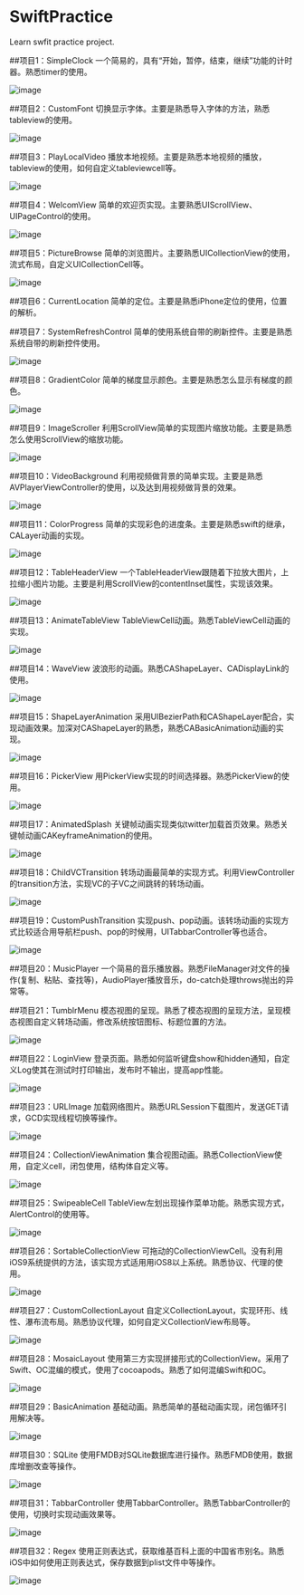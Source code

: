 # SwiftPractice
Learn swfit practice project.

##项目1：SimpleClock
一个简易的，具有“开始，暂停，结束，继续”功能的计时器。熟悉timer的使用。

![image](https://github.com/flywo/SwiftPractice/blob/master/Project01_SimpleClock/1.gif)

##项目2：CustomFont
切换显示字体。主要是熟悉导入字体的方法，熟悉tableview的使用。

![image](https://github.com/flywo/SwiftPractice/blob/master/Project02_CustomFont/2.gif)

##项目3：PlayLocalVideo
播放本地视频。主要是熟悉本地视频的播放，tableview的使用，如何自定义tableviewcell等。

![image](https://github.com/flywo/SwiftPractice/blob/master/Project03_PlayLocalVideo/3.gif)

##项目4：WelcomView
简单的欢迎页实现。主要熟悉UIScrollView、UIPageControl的使用。

![image](https://github.com/flywo/SwiftPractice/blob/master/Project04_WelcomView/4.gif)

##项目5：PictureBrowse
简单的浏览图片。主要熟悉UICollectionView的使用，流式布局，自定义UICollectionCell等。

![image](https://github.com/flywo/SwiftPractice/blob/master/Project05_PictureBrowse/5.gif)

##项目6：CurrentLocation
简单的定位。主要是熟悉iPhone定位的使用，位置的解析。

##项目7：SystemRefreshControl
简单的使用系统自带的刷新控件。主要是熟悉系统自带的刷新控件使用。

![image](https://github.com/flywo/SwiftPractice/blob/master/Project07_SystemRefreshControl/7.gif)

##项目8：GradientColor
简单的梯度显示颜色。主要是熟悉怎么显示有梯度的颜色。

![image](https://github.com/flywo/SwiftPractice/blob/master/Project08_GradientColor/8.gif)

##项目9：ImageScroller
利用ScrollView简单的实现图片缩放功能。主要是熟悉怎么使用ScrollView的缩放功能。

![image](https://github.com/flywo/SwiftPractice/blob/master/Project09_ImageScroller/9.gif)

##项目10：VideoBackground
利用视频做背景的简单实现。主要是熟悉AVPlayerViewController的使用，以及达到用视频做背景的效果。

![image](https://github.com/flywo/SwiftPractice/blob/master/Project10_VideoBackground/10.gif)

##项目11：ColorProgress
简单的实现彩色的进度条。主要是熟悉swift的继承，CALayer动画的实现。

![image](https://github.com/flywo/SwiftPractice/blob/master/Project11_ColorProgress/11.gif)

##项目12：TableHeaderView
一个TableHeaderView跟随着下拉放大图片，上拉缩小图片功能。主要是利用ScrollView的contentInset属性，实现该效果。

![image](https://github.com/flywo/SwiftPractice/blob/master/Project12_TableHeaderView/12.gif)

##项目13：AnimateTableView
TableViewCell动画。熟悉TableViewCell动画的实现。

![image](https://github.com/flywo/SwiftPractice/blob/master/Project13_AnimateTableView/13.gif)

##项目14：WaveView
波浪形的动画。熟悉CAShapeLayer、CADisplayLink的使用。

![image](https://github.com/flywo/SwiftPractice/blob/master/Project14_WaveView/14.gif)

##项目15：ShapeLayerAnimation
采用UIBezierPath和CAShapeLayer配合，实现动画效果。加深对CAShapeLayer的熟悉，熟悉CABasicAnimation动画的实现。

![image](https://github.com/flywo/SwiftPractice/blob/master/Project15_ShapeLayerAnimation/15.gif)

##项目16：PickerView
用PickerView实现的时间选择器。熟悉PickerView的使用。

![image](https://github.com/flywo/SwiftPractice/blob/master/Project16_PickerView/16.gif)

##项目17：AnimatedSplash
关键帧动画实现类似twitter加载首页效果。熟悉关键帧动画CAKeyframeAnimation的使用。

![image](https://github.com/flywo/SwiftPractice/blob/master/Project17_AnimatedSplash/17.gif)

##项目18：ChildVCTransition
转场动画最简单的实现方式。利用ViewController的transition方法，实现VC的子VC之间跳转的转场动画。

![image](https://github.com/flywo/SwiftPractice/blob/master/Project18_ChildVCTransition/18.gif)

##项目19：CustomPushTransition
实现push、pop动画。该转场动画的实现方式比较适合用导航栏push、pop的时候用，UITabbarController等也适合。

![image](https://github.com/flywo/SwiftPractice/blob/master/Project19_CustomPushTransition/19.gif)

##项目20：MusicPlayer
一个简易的音乐播放器。熟悉FileManager对文件的操作(复制、粘贴、查找等)，AudioPlayer播放音乐，do-catch处理throws抛出的异常等。

##项目21：TumblrMenu
模态视图的呈现。熟悉了模态视图的呈现方法，呈现模态视图自定义转场动画，修改系统按钮图标、标题位置的方法。

![image](https://github.com/flywo/SwiftPractice/blob/master/Project21_TumblrMenu/21.gif)

##项目22：LoginView
登录页面。熟悉如何监听键盘show和hidden通知，自定义Log使其在测试时打印输出，发布时不输出，提高app性能。

![image](https://github.com/flywo/SwiftPractice/blob/master/Project22_LoginView/22.gif)

##项目23：URLImage
加载网络图片。熟悉URLSession下载图片，发送GET请求，GCD实现线程切换等操作。

![image](https://github.com/flywo/SwiftPractice/blob/master/Project23_URLImage/23.gif)

##项目24：CollectionViewAnimation
集合视图动画。熟悉CollectionView使用，自定义cell，闭包使用，结构体自定义等。

![image](https://github.com/flywo/SwiftPractice/blob/master/Project24_CollectionViewAnimation/24.gif)

##项目25：SwipeableCell
TableView左划出现操作菜单功能。熟悉实现方式，AlertControl的使用等。

![image](https://github.com/flywo/SwiftPractice/blob/master/Project25_SwipeableCell/25.gif)

##项目26：SortableCollectionView
可拖动的CollectionViewCell。没有利用iOS9系统提供的方法，该实现方式适用用iOS8以上系统。熟悉协议、代理的使用。

![image](https://github.com/flywo/SwiftPractice/blob/master/Project26_SortableCollectionView/26.gif)

##项目27：CustomCollectionLayout
自定义CollectionLayout，实现环形、线性、瀑布流布局。熟悉协议代理，如何自定义CollectionView布局等。

![image](https://github.com/flywo/SwiftPractice/blob/master/Project27_CustomCollectionLayout/27.gif)

##项目28：MosaicLayout
使用第三方实现拼接形式的CollectionView。采用了Swift、OC混编的模式，使用了cocoapods。熟悉了如何混编Swift和OC。

![image](https://github.com/flywo/SwiftPractice/blob/master/Project28_MosaicLayout/28.gif)

##项目29：BasicAnimation
基础动画。熟悉简单的基础动画实现，闭包循环引用解决等。

![image](https://github.com/flywo/SwiftPractice/blob/master/Project29_BasicAnimation/29.gif)

##项目30：SQLite
使用FMDB对SQLite数据库进行操作。熟悉FMDB使用，数据库增删改查等操作。

![image](https://github.com/flywo/SwiftPractice/blob/master/Project30_SQLite/30.gif)

##项目31：TabbarController
使用TabbarController。熟悉TabbarController的使用，切换时实现动画效果等。

![image](https://github.com/flywo/SwiftPractice/blob/master/Project31_TabbarController/31.gif)

##项目32：Regex
使用正则表达式，获取维基百科上面的中国省市别名。熟悉iOS中如何使用正则表达式，保存数据到plist文件中等操作。

![image](https://github.com/flywo/SwiftPractice/blob/master/Project32_Regex/32.gif)

